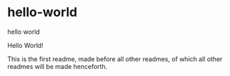 # hello-world
hello world

Hello World!

This is the first readme, made before all other readmes, of which all other readmes will be made henceforth.
